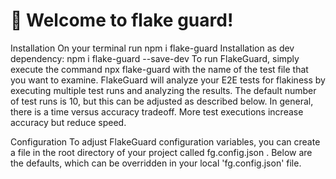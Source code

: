 # 🚀 Welcome to flake guard!

Installation
On your terminal run
npm i flake-guard
Installation as dev dependency:
npm i flake-guard --save-dev
To run FlakeGuard, simply execute the command
npx flake-guard <filename>
with the name of the test file that you want to examine. FlakeGuard will analyze your E2E tests for flakiness by executing multiple test runs and analyzing the results. The default number of test runs is 10, but this can be adjusted as described below.
In general, there is a time versus accuracy tradeoff. More test executions increase accuracy but reduce speed.

Configuration
To adjust FlakeGuard configuration variables, you can create a file in the root directory of your project called
fg.config.json
. Below are the defaults, which can be overridden in your local 'fg.config.json' file.
